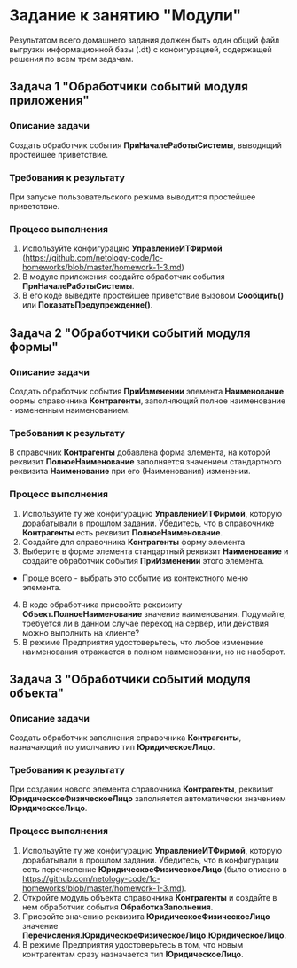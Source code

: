 # Задание к занятию "Модули"

Результатом всего домашнего задания должен быть один общий файл выгрузки информационной базы (.dt) с конфигурацией, содержащей решения по всем трем задачам.

## Задача 1 "Обработчики событий модуля приложения"

### Описание задачи
Создать обработчик события **ПриНачалеРаботыСистемы**, выводящий простейшее приветствие.

### Требования к результату
При запуске пользовательского режима выводится простейшее приветствие.

### Процесс выполнения
1. Используйте конфигурацию **УправлениеИТФирмой** (https://github.com/netology-code/1c-homeworks/blob/master/homework-1-3.md)
2. В модуле приложения создайте обработчик события **ПриНачалеРаботыСистемы**.
3. В его коде выведите простейшее приветствие вызовом **Сообщить()** или **ПоказатьПредупреждение()**.

## Задача 2 "Обработчики событий модуля формы"

### Описание задачи
Создать обработчик события **ПриИзменении** элемента **Наименование** формы справочника **Контрагенты**, заполняющий полное наименование - измененным наименованием.

### Требования к результату
В справочник **Контрагенты** добавлена форма элемента, на которой реквизит **ПолноеНаименование** заполняется значением стандартного реквизита **Наименование** при его (Наименования) изменении.

### Процесс выполнения
1. Используйте ту же конфигурацию **УправлениеИТФирмой**, которую дорабатывали в прошлом задании. Убедитесь, что в справочнике **Контрагенты** есть реквизит **ПолноеНаименование**.
2. Создайте для справочника **Контрагенты** форму элемента
3. Выберите в форме элемента стандартный реквизит **Наименование** и создайте обработчик события **ПриИзменении** этого элемента.
  * Проще всего - выбрать это событие из контекстного меню элемента.
4. В коде обработчика присвойте реквизиту **Объект.ПолноеНаименование** значение наименования. Подумайте, требуется ли в данном случае переход на сервер, или действия можно выполнить на клиенте?
5. В режиме Предприятия удостоверьтесь, что любое изменение наименования отражается в полном наименовании, но не наоборот.

## Задача 3 "Обработчики событий модуля объекта"

### Описание задачи
Создать обработчик заполнения справочника **Контрагенты**, назначающий по умолчанию тип **ЮридическоеЛицо**.

### Требования к результату
При создании нового элемента справочника **Контрагенты**, реквизит **ЮридическоеФизическоеЛицо** заполняется автоматически значением **ЮридическоеЛицо**.

### Процесс выполнения
1. Используйте ту же конфигурацию **УправлениеИТФирмой**, которую дорабатывали в прошлом задании. Убедитесь, что в конфигурации есть перечисление **ЮридическоеФизическоеЛицо** (было описано в https://github.com/netology-code/1c-homeworks/blob/master/homework-1-3.md).
2. Откройте модуль объекта справочника **Контрагенты** и создайте в нем обработчик события **ОбработкаЗаполнения**.
3. Присвойте значению реквизита **ЮридическоеФизическоеЛицо** значение **Перечисления.ЮридическоеФизическоеЛицо.ЮридическоеЛицо**.
4. В режиме Предприятия удостоверьтесь в том, что новым контрагентам сразу назначается тип **ЮридическоеЛицо**.

